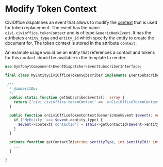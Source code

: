 # Modify Token Context

CiviOffice dispatches an event that allows to modify the
[context](https://docs.civicrm.org/dev/en/latest/framework/token/#appendix-token-context)
that is used for token replacement. The event has the name
`civi.civioffice.tokenContext` and is of  type `GenericHookEvent`. It has the
attributes `entity_type` and `entity_id` which specify the entity to create the
document for. The token context is stored in the attribute `context`.

An example usage would be an entity that references a contact and tokens for
this contact should be available in the template to render:

```php
use Symfony\Component\EventDispatcher\EventSubscriberInterface;

final class MyEntityCiviOfficeTokenSubscriber implements EventSubscriberInterface {

 /**
  * @inheritDoc
  */
  public static function getSubscribedEvents(): array {
    return ['civi.civioffice.tokenContext' => 'onCiviOfficeTokenContext'];
  }

  public function onCiviOfficeTokenContext(GenericHookEvent $event): void {
    if ('MyEntity' === $event->entity_type) {
      $event->context['contactId'] = $this->getContactId($event->entity_type, $event->entity_id);
    }
  }

  private function getContactId(string $entityType, int $entityId): int {
    ...
  }

}
```
